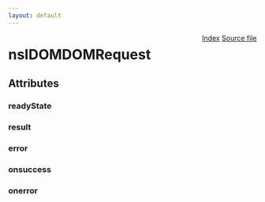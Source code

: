 ```yaml
---
layout: default
---
```

<div class='links' style='float:right'><a href="../index.html">Index</a>
<a href="http://dxr.mozilla.org/mozilla-central/source/dom/base/nsIDOMDOMRequest.idl">Source file</a>
</div>

# nsIDOMDOMRequest #

## Attributes ##

### readyState ###

### result ###

### error ###

### onsuccess ###

### onerror ###
